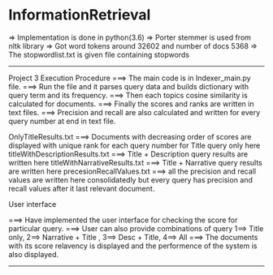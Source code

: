 # InformationRetrieval

=> Implementation is done in python(3.6)
=> Porter stemmer is used from nltk library
=> Got word tokens around 32602 and number of docs 5368
=> The stopwordlist.txt is given file containing stopwords 

*******************************************************************************************

Project 3 Execution Procedure 
===> The main code is in Indexer_main.py file.
===> Run the file and it parses query data and builds dictionary with query term and its frequency.
===> Then each topics cosine similarity is calculated for documents. 
===> Finally the scores and ranks are written in text files.
===> Precision and recall are also calculated and written for every query number at end in text file. 


OnlyTitleResults.txt            ===> Documents with decreasing order of scores are displayed with unique rank for each query number for Title query only here
titleWithDescriptionResults.txt ===> Title + Description query results are written here 
titleWithNarrativeResults.txt   ===> Title + Narrative query results are written here 
precesionRecallValues.txt       ===> all the precision and recall values are written here consolidatedly but every query has 
                                     precision and recall values after it last relevant document. 

User interface 

===> Have implemented the user interface for checking the score for particular query. 
===> User can also provide combinations of query 1==> Title only,  2==> Narrative + Title , 3==> Desc + Title, 4==> All
===> The documents with its score relavency is displayed and the performence of the system is also displayed. 

*********************************************************************************************
